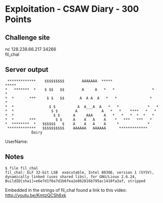 # Exploitation - CSAW Diary - 300 Points

## Challenge site  

nc 128.238.66.217 34266  
fil_chal  

## Server output  

     *************    $$$$$$$$$        AAAAAAA  *****                   *****  
    *   *******  *    $ $$   $$        A     A   *   *                 *   *   
    *  *       ***     $ $   $$       A  A A  A   *   *               *   *   
    *  *                $ $          A  A___A  A   *   *             *   *    
    *  *                 $ $        A           A   *   *    ****   *   *  
    *  *                  $ $      A     AAA     A   *   *   *  *  *   *  
    *  *       ***         $ $     A    A   A    A    *   ***   ***   * 
    *  ********  *   $$$$$$   $    A    A   A    A     *             *   
     *************   $$$$$$$$$$    AAAAAA   AAAAAA      *************   
                Dairy  

UserName:   

## Notes  

	$ file fil_chal  
	fil_chal: ELF 32-bit LSB  executable, Intel 80386, version 1 (SYSV), dynamically linked (uses shared libs), for GNU/Linux 2.6.24, BuildID[sha1]=e6e7d1f8a7d1b6fea2e862816b795ac1410fa3af, stripped  

Embedded in the strings of fil_chal found a link to this video: http://youtu.be/KmtzQCSh6xk  

